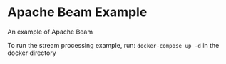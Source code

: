 # Apache Beam Example
An example of Apache Beam

To run the stream processing example, run:
`docker-compose up -d` in the docker directory
